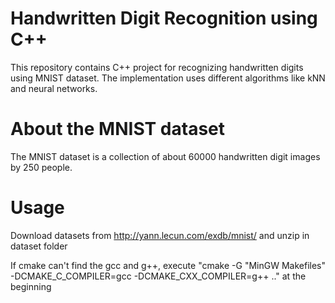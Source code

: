 # Handwritten Digit Recognition using C++
This repository contains C++ project for recognizing handwritten digits using MNIST dataset. The implementation uses different algorithms like kNN and neural networks.

# About the MNIST dataset
The MNIST dataset is a collection of about 60000 handwritten digit images by 250 people.

# Usage
Download datasets from http://yann.lecun.com/exdb/mnist/ and unzip in dataset folder

If cmake can't find the gcc and g++, execute "cmake -G "MinGW Makefiles" -DCMAKE_C_COMPILER=gcc -DCMAKE_CXX_COMPILER=g++ ..\" at the beginning